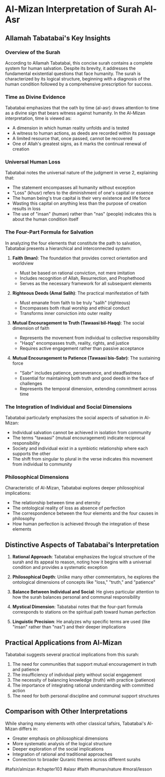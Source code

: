 # Al-Mizan Interpretation of Surah Al-Asr

## Allamah Tabatabai's Key Insights

### Overview of the Surah
According to Allamah Tabatabai, this concise surah contains a complete system for human salvation. Despite its brevity, it addresses the fundamental existential questions that face humanity. The surah is characterized by its logical structure, beginning with a diagnosis of the human condition followed by a comprehensive prescription for success.

### Time as Divine Evidence
Tabatabai emphasizes that the oath by time (al-asr) draws attention to time as a divine sign that bears witness against humanity. In the Al-Mizan interpretation, time is viewed as:

- A dimension in which human reality unfolds and is tested
- A witness to human actions, as deeds are recorded within its passage
- A limited resource that, once passed, cannot be recovered
- One of Allah's greatest signs, as it marks the continual renewal of creation

### Universal Human Loss
Tabatabai notes the universal nature of the judgment in verse 2, explaining that:

- The statement encompasses all humanity without exception
- "Loss" (khusr) refers to the diminishment of one's capital or essence
- The human being's true capital is their very existence and life force
- Wasting this capital on anything less than the purpose of creation results in loss
- The use of "insan" (human) rather than "nas" (people) indicates this is about the human condition itself

### The Four-Part Formula for Salvation
In analyzing the four elements that constitute the path to salvation, Tabatabai presents a hierarchical and interconnected system:

1. **Faith (Iman)**: The foundation that provides correct orientation and worldview
   - Must be based on rational conviction, not mere imitation
   - Includes recognition of Allah, Resurrection, and Prophethood
   - Serves as the necessary framework for all subsequent elements

2. **Righteous Deeds (Amal Salih)**: The practical manifestation of faith
   - Must emanate from faith to be truly "salih" (righteous)
   - Encompasses both ritual worship and ethical conduct
   - Transforms inner conviction into outer reality

3. **Mutual Encouragement to Truth (Tawaasi bil-Haqq)**: The social dimension of faith
   - Represents the movement from individual to collective responsibility
   - "Haqq" encompasses truth, reality, rights, and justice
   - Requires active engagement rather than passive acceptance

4. **Mutual Encouragement to Patience (Tawaasi bis-Sabr)**: The sustaining force
   - "Sabr" includes patience, perseverance, and steadfastness
   - Essential for maintaining both truth and good deeds in the face of challenges
   - Represents the temporal dimension, extending commitment across time

### The Integration of Individual and Social Dimensions
Tabatabai particularly emphasizes the social aspects of salvation in Al-Mizan:

- Individual salvation cannot be achieved in isolation from community
- The terms "tawaasi" (mutual encouragement) indicate reciprocal responsibility
- Society and individual exist in a symbiotic relationship where each supports the other
- The shift from singular to plural in the verse indicates this movement from individual to community

### Philosophical Dimensions
Characteristic of Al-Mizan, Tabatabai explores deeper philosophical implications:

- The relationship between time and eternity
- The ontological reality of loss as absence of perfection
- The correspondence between the four elements and the four causes in philosophy
- How human perfection is achieved through the integration of these elements

## Distinctive Aspects of Tabatabai's Interpretation

1. **Rational Approach**: Tabatabai emphasizes the logical structure of the surah and its appeal to reason, noting how it begins with a universal condition and provides a systematic exception

2. **Philosophical Depth**: Unlike many other commentators, he explores the ontological dimensions of concepts like "loss," "truth," and "patience"

3. **Balance Between Individual and Social**: He gives particular attention to how the surah balances personal and communal responsibility

4. **Mystical Dimension**: Tabatabai notes that the four-part formula corresponds to stations on the spiritual path toward human perfection

5. **Linguistic Precision**: He analyzes why specific terms are used (like "insan" rather than "nas") and their deeper implications

## Practical Applications from Al-Mizan

Tabatabai suggests several practical implications from this surah:

1. The need for communities that support mutual encouragement in truth and patience
2. The insufficiency of individual piety without social engagement
3. The necessity of balancing knowledge (truth) with practice (patience)
4. The importance of integrating rational understanding with committed action
5. The need for both personal discipline and communal support structures

## Comparison with Other Interpretations

While sharing many elements with other classical tafsirs, Tabatabai's Al-Mizan differs in:

- Greater emphasis on philosophical dimensions
- More systematic analysis of the logical structure
- Deeper exploration of the social implications
- Integration of rational and traditional approaches
- Connection to broader Quranic themes across different surahs

#tafsir/almizan #chapter103 #alasr #faith #human/nature #moral/lesson